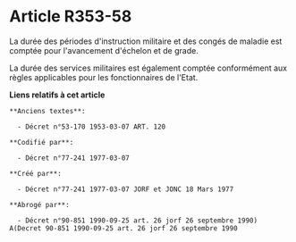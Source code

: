 # Article R353-58

La durée des périodes d'instruction militaire et des congés de maladie est comptée pour l'avancement d'échelon et de grade.

La durée des services militaires est également comptée conformément aux règles applicables pour les fonctionnaires de l'Etat.

**Liens relatifs à cet article**

	**Anciens textes**:

	  - Décret n°53-170 1953-03-07 ART. 120

	**Codifié par**:

	  - Décret n°77-241 1977-03-07

	**Créé par**:

	  - Décret n°77-241 1977-03-07 JORF et JONC 18 Mars 1977

	**Abrogé par**:

	  - Décret n°90-851 1990-09-25 art. 26 jorf 26 septembre 1990) A(Decret 90-851 1990-09-25 art. 26 jorf 26 septembre 1990
